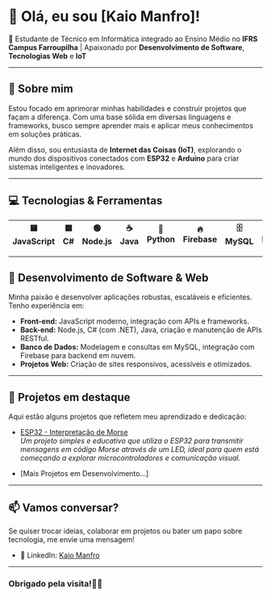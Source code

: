 # 👋 Olá, eu sou [Kaio Manfro]!

🚀 Estudante de Técnico em Informática integrado ao Ensino Médio no **IFRS Campus Farroupilha** | Apaixonado por **Desenvolvimento de Software**, **Tecnologias Web** e **IoT**

---

## 🎯 Sobre mim

Estou focado em aprimorar minhas habilidades e construir projetos que façam a diferença. Com uma base sólida em diversas linguagens e frameworks, busco sempre aprender mais e aplicar meus conhecimentos em soluções práticas.

Além disso, sou entusiasta de **Internet das Coisas (IoT)**, explorando o mundo dos dispositivos conectados com **ESP32** e **Arduino** para criar sistemas inteligentes e inovadores.

---

## 💻 Tecnologias & Ferramentas

| 🟨 JavaScript | 🟦 C# | 🟢 Node.js | ☕ Java | 🐍 Python | 🔥 Firebase | 🗄️ MySQL | 🐘 PHP | 🌐 HTML | 🎨 CSS |
|--------------|-------|------------|--------|----------|-------|---------|------------|---------|--------|

---

## 🚀 Desenvolvimento de Software & Web

Minha paixão é desenvolver aplicações robustas, escaláveis e eficientes. Tenho experiência em:

- **Front-end:** JavaScript moderno, integração com APIs e frameworks.
- **Back-end:** Node.js, C# (com .NET), Java, criação e manutenção de APIs RESTful.
- **Banco de Dados:** Modelagem e consultas em MySQL, integração com Firebase para backend em nuvem.
- **Projetos Web:** Criação de sites responsivos, acessíveis e otimizados.

---

## 🔗 Projetos em destaque

Aqui estão alguns projetos que refletem meu aprendizado e dedicação:

- [ESP32 - Interpretação de Morse](https://github.com/dev-kaio/ESP32-LedMorse.git)  
  *Um projeto simples e educativo que utiliza o ESP32 para transmitir mensagens em código Morse através de um LED, ideal para quem está começando a explorar microcontroladores e comunicação visual.*

- [Mais Projetos em Desenvolvimento...]  

---

## 📫 Vamos conversar?

Se quiser trocar ideias, colaborar em projetos ou bater um papo sobre tecnologia, me envie uma mensagem!
  
- 🔗 LinkedIn: [Kaio Manfro](www.linkedin.com/in/dev-kaio)  

---

### Obrigado pela visita!🚀✨
